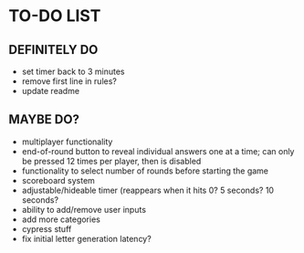 # TO-DO LIST

## DEFINITELY DO
* set timer back to 3 minutes
* remove first line in rules?
* update readme

## MAYBE DO?
* multiplayer functionality
* end-of-round button to reveal individual answers one at a time; can only be pressed 12 times per player, then is disabled
* functionality to select number of rounds before starting the game
* scoreboard system
* adjustable/hideable timer (reappears when it hits 0? 5 seconds? 10 seconds?
* ability to add/remove user inputs
* add more categories
* cypress stuff
* fix initial letter generation latency?